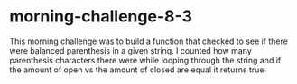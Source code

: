 # morning-challenge-8-3
This morning challenge was to build a function that checked to see if there were balanced parenthesis in a given string. I counted how many parenthesis characters there were while looping through the string and if the amount of open vs the amount of closed are equal it returns true.
